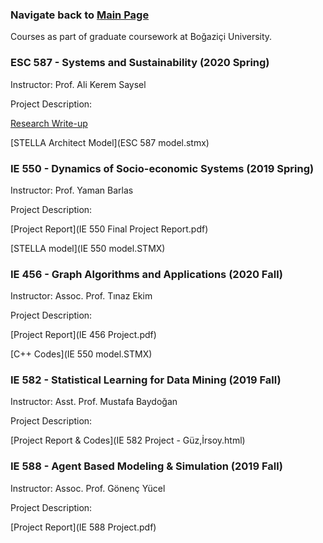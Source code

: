 
###         Navigate back to [Main Page](https://sanserguz.github.io/main/)
  
  Courses as part of graduate coursework at Boğaziçi University.
  
### ESC 587 - Systems and Sustainability (2020 Spring)
Instructor: Prof. Ali Kerem Saysel

Project Description:

  [Research Write-up](ESC_587_Project.pdf)

  [STELLA Architect Model](ESC 587 model.stmx)

### IE 550 - Dynamics of Socio-economic Systems (2019 Spring)
Instructor: Prof. Yaman Barlas

Project Description:

  [Project Report](IE 550 Final Project Report.pdf)

  [STELLA model](IE 550 model.STMX)
  
### IE 456 - Graph Algorithms and Applications (2020 Fall)
Instructor: Assoc. Prof. Tınaz Ekim

Project Description:

  [Project Report](IE 456 Project.pdf)

  [C++ Codes](IE 550 model.STMX)

### IE 582 - Statistical Learning for Data Mining (2019 Fall)
Instructor: Asst. Prof. Mustafa Baydoğan

Project Description:


  [Project Report & Codes](IE 582 Project - Güz,İrsoy.html)
  
### IE 588 - Agent Based Modeling & Simulation (2019 Fall)
Instructor: Assoc. Prof. Gönenç Yücel

Project Description:

  [Project Report](IE 588 Project.pdf)
